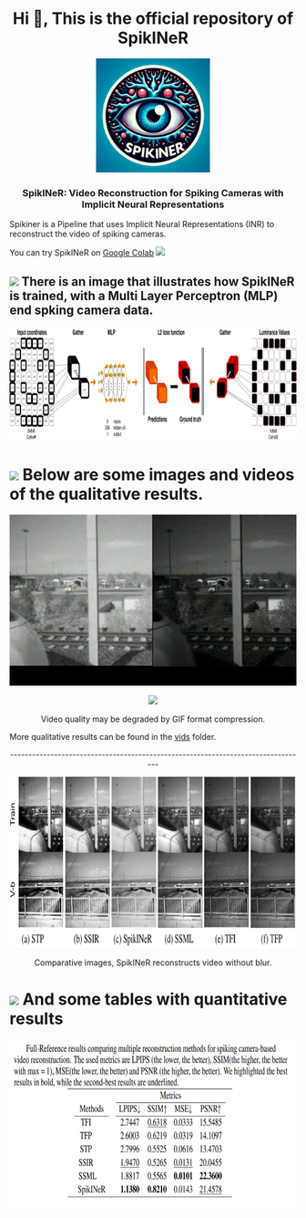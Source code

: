 <h1 align="center">Hi 👋, This is the official repository of SpikINeR </h1>

<p align="center">
<img src="https://github.com/SpiKINer/SpikINeR/blob/main/imgs/SpiKINer.png" height="200" />
</p>

<h3 align="center">SpikINeR: Video Reconstruction for Spiking Cameras with Implicit Neural Representations</h3>
  
Spikiner is a Pipeline that uses Implicit Neural Representations (INR) to reconstruct the video of spiking cameras.

You can try SpikINeR on [Google Colab](https://colab.research.google.com/drive/1y3S9V3smWDdXoCqh_7dRofaONx0TS79E?usp=sharing) 
[<img src="https://img.shields.io/badge/-colab-05122A?style=flat&logo=googlecolab"/>](https://colab.research.google.com/drive/1y3S9V3smWDdXoCqh_7dRofaONx0TS79E?usp=sharing)


## <img src="https://th.bing.com/th/id/R.011db7f1e14cdcefd5ed8b056f70d038?rik=NHHx7PD%2bLTi5YA&riu=http%3a%2f%2fui.trinine.net%2fwp%2fwp-content%2fuploads%2f2016%2f06%2f20160602_GraphAnimeIcon.gif&ehk=TXXGvgTPI6i%2f5xQe%2fW3mnT36hQPfIBwZcQsaKAlJWhs%3d&risl=&pid=ImgRaw&r=0" width="25"> <b>There is an image that illustrates how SpikINeR is trained, with a Multi Layer Perceptron (MLP) end spking camera data.</b>



<p align="center">
<img src="https://github.com/SpiKINer/SpikINeR/blob/main/imgs/SpikINeR_t.png" height="200" />
</p>





# <img src="https://www.bestundertaking.net:81/images/videoLogo.gif" width ="25"> <b>Below are some images and videos of the qualitative results.</b>   


<p align="center">
<img src="https://github.com/SpiKINer/SpikINeR/blob/main/vids/train-spikINer.gif" height="300" />
</p>

</p>
<p align="center">
<img src="https://github.com/SpiKINer/SpikINeR/blob/main/vids/train_all_720.gif" height="600" />
</p>

<p align="center">
Video quality may be degraded by GIF format compression.
</p>


More qualitative results can be found in the [vids](https://github.com/SpiKINer/SpikINeR/tree/main/vids) folder.
<p align="center">
---------------------------------------------------------------------------------
</p>
<p align="center">
<img src="https://github.com/SpiKINer/SpikINeR/blob/main/imgs/spikiner_train.png" height="300" />
</p>




<p align="center">
Comparative images, SpikINeR reconstructs video without blur.
</p>

# <img src="https://media.giphy.com/media/iY8CRBdQXODJSCERIr/giphy.gif" width="25"> <b>And some tables with quantitative results</b>

<p align="center">
<img src="https://github.com/SpiKINer/SpikINeR/blob/main/imgs/table.png" height="300" />
</p>


